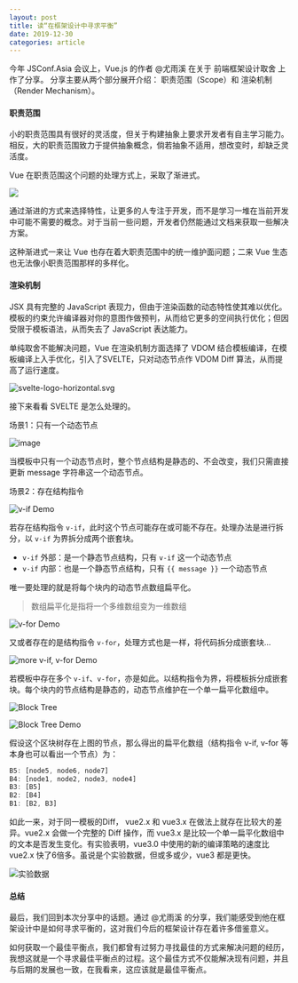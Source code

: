 ```yaml
---
layout: post
title: 读“在框架设计中寻求平衡”
date: 2019-12-30
categories: article
---
```



今年 JSConf.Asia 会议上，Vue.js 的作者 @尤雨溪 在关于 前端框架设计取舍 上作了分享。 分享主要从两个部分展开介绍： 职责范围（Scope）和 渲染机制（Render Mechanism）。

#### 职责范围

小的职责范围具有很好的灵活度，但关于构建抽象上要求开发者有自主学习能力。相反，大的职责范围致力于提供抽象概念，倘若抽象不适用，想改变时，却缺乏灵活度。

Vue 在职责范围这个问题的处理方式上，采取了渐进式。


![](https://p1.ssl.qhimg.com/t01fe27088aa20d3ded.png)


通过渐进的方式来选择特性，让更多的人专注于开发，而不是学习一堆在当前开发中可能不需要的概念。对于当前一些问题，开发者仍然能通过文档来获取一些解决方案。

这种渐进式一来让 Vue 也存在着大职责范围中的统一维护面问题；二来 Vue 生态也无法像小职责范围那样的多样化。

#### 渲染机制

JSX 具有完整的 JavaScript 表现力，但由于渲染函数的动态特性使其难以优化。模板的约束允许编译器对你的意图作做预判，从而给它更多的空间执行优化；但因受限于模板语法，从而失去了 JavaScript 表达能力。

单纯取舍不能解决问题，Vue 在渲染机制方面选择了 VDOM 结合模板编译，在模板编译上入手优化，引入了SVELTE，只对动态节点作 VDOM Diff 算法，从而提高了运行速度。

![svelte-logo-horizontal.svg](https://p1.ssl.qhimg.com/t01352166f663a62c22.png)

接下来看看 SVELTE 是怎么处理的。

场景1：只有一个动态节点

![image](https://p3.ssl.qhimg.com/t01712c2274c39bc718.png)

当模板中只有一个动态节点时，整个节点结构是静态的、不会改变，我们只需直接更新 message 字符串这一个动态节点。

场景2：存在结构指令

![v-if Demo](https://p1.ssl.qhimg.com/t01514e25d142756025.png)

若存在结构指令 `v-if`，此时这个节点可能存在或可能不存在。处理办法是进行拆分，以 `v-if` 为界拆分成两个嵌套块。 

- `v-if` 外部：是一个静态节点结构，只有 `v-if` 这一个动态节点
- `v-if` 内部：也是一个静态节点结构，只有 `{{ message }}` 一个动态节点

唯一要处理的就是将每个块内的动态节点数组扁平化。

> 数组扁平化是指将一个多维数组变为一维数组

![v-for Demo](https://p5.ssl.qhimg.com/t01df369a48ee8b05df.png)

又或者存在的是结构指令 `v-for`，处理方式也是一样，将代码拆分成嵌套块...

![more v-if, v-for Demo](https://p5.ssl.qhimg.com/t01a85190317eae945e.png)

若模板中存在多个 `v-if`、`v-for`，亦是如此。以结构指令为界，将模板拆分成嵌套块。每个块内的节点结构是静态的，动态节点维护在一个单一扁平化数组中。

![Block Tree](https://p1.ssl.qhimg.com/t015cf5539238c56211.png)

![Block Tree Demo](https://p1.ssl.qhimg.com/t01dc325e2cba4ce2e2.png)

假设这个区块树存在上图的节点，那么得出的扁平化数组（结构指令 v-if, v-for 等本身也可以看出一个节点）为：

```js
B5: [node5, node6, node7]
B4: [node1, node2, node3, node4]
B3: [B5]
B2: [B4]
B1: [B2, B3]
```
如此一来，对于同一模板的Diff， vue2.x 和 vue3.x 在做法上就存在比较大的差异。vue2.x 会做一个完整的 Diff 操作，而 vue3.x 是比较一个单一扁平化数组中的文本是否发生变化。有实验表明，vue3.0 中使用的新的编译策略的速度比 vue2.x 快了6倍多。虽说是个实验数据，但或多或少，vue3 都是更快。

![实验数据](https://p1.ssl.qhimg.com/t015efdcb0ccb5fb4a3.png)

#### 总结

最后，我们回到本次分享中的话题。通过 @尤雨溪 的分享，我们能感受到他在框架设计中是如何寻求平衡的，这对我们今后的框架设计存在着许多借鉴意义。

如何获取一个最佳平衡点，我们都曾有过努力寻找最佳的方式来解决问题的经历，我想这就是一个寻求最佳平衡点的过程。这个最佳方式不仅能解决现有问题，并且与后期的发展也一致，在我看来，这应该就是最佳平衡点。